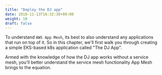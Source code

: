 ```yaml
---
title: "Deploy the DJ app"
date: 2018-11-13T16:32:30+09:00
weight: 10
draft: false
---
```


To understand `AWS App Mesh`, its best to also understand any applications that run on top of it.  So in this chapter, we'll first walk you through creating a simple EKS-based k8s application called "The DJ App".

Armed with the knowledge of how the DJ app works without a service mesh, you'll better understand the service mesh functionality App Mesh brings to the equation.
